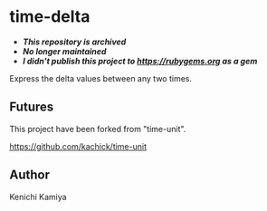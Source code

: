 time-delta
==========

* ***This repository is archived***
* ***No longer maintained***
* ***I didn't publish this project to https://rubygems.org as a gem***

Express the delta values between any two times.

Futures
-------

This project have been forked from "time-unit".

https://github.com/kachick/time-unit

Author
------

Kenichi Kamiya
